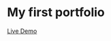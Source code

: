 # My first portfolio
[Live Demo](https://yosipat.github.io/FirstPortfolio/ConnectThreeGame/index.html)

